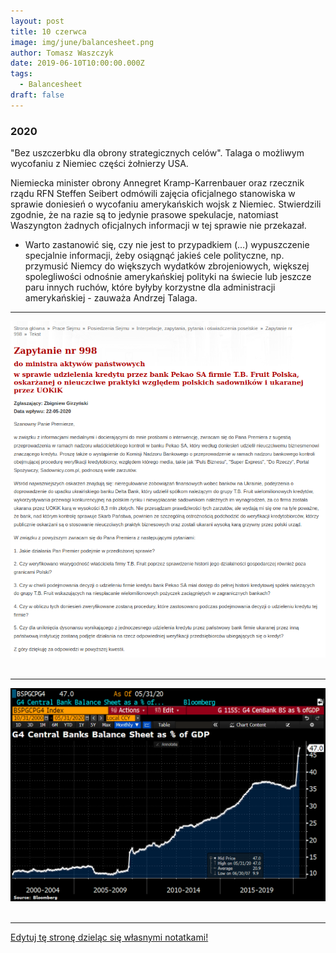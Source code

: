 ```yaml
---
layout: post
title: 10 czerwca
image: img/june/balancesheet.png
author: Tomasz Waszczyk
date: 2019-06-10T10:00:00.000Z
tags:
  - Balancesheet
draft: false
---
```


### 2020

"Bez uszczerbku dla obrony strategicznych celów". Talaga o możliwym wycofaniu z Niemiec części żołnierzy USA.

Niemiecka minister obrony Annegret Kramp-Karrenbauer oraz rzecznik rządu RFN Steffen Seibert odmówili zajęcia oficjalnego stanowiska w sprawie doniesień o wycofaniu amerykańskich wojsk z Niemiec. Stwierdzili zgodnie, że na razie są to jedynie prasowe spekulacje, natomiast Waszyngton żadnych oficjalnych informacji w tej sprawie nie przekazał.

- Warto zastanowić się, czy nie jest to przypadkiem (…) wypuszczenie specjalnie informacji, żeby osiągnąć jakieś cele polityczne, np. przymusić Niemcy do większych wydatków zbrojeniowych, większej spolegliwości odnośnie amerykańskiej polityki na świecie lub jeszcze paru innych ruchów, które byłyby korzystne dla administracji amerykańskiej - zauważa Andrzej Talaga.

---

<img src="./img/june/zapytanie.png"><br><br>

---

<img src="./img/june/balancesheet.png"><br><br>

<!-- <img src="./img/june/szumowina.jpg"><br><br> -->

---

<a href="https://github.com/TomaszWaszczyk/historia.waszczyk.com/edit/master/src/content/june-10.md" target="_blank">Edytuj tę stronę dzieląc się własnymi notatkami!</a>
